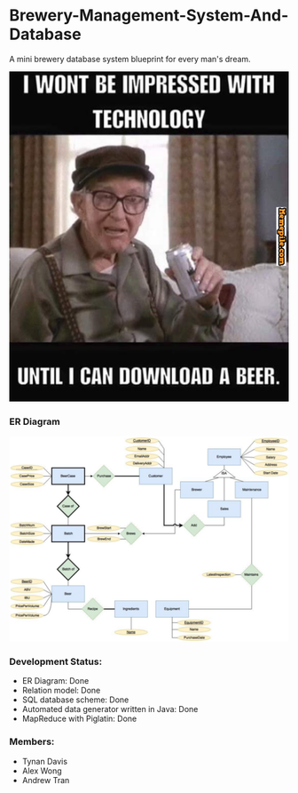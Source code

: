 # Brewery-Management-System-And-Database
A mini brewery database system blueprint for every man's dream.

![Brewery-Management-System-And-Database](assets/meme.png)

### ER Diagram
![Brewery-Management-System-And-Database](assets/ER.png)

### Development Status:
* ER Diagram: Done
* Relation model: Done
* SQL database scheme: Done
* Automated data generator written in Java: Done
* MapReduce with Piglatin: Done

### Members:
* Tynan Davis 
* Alex Wong
* Andrew Tran

